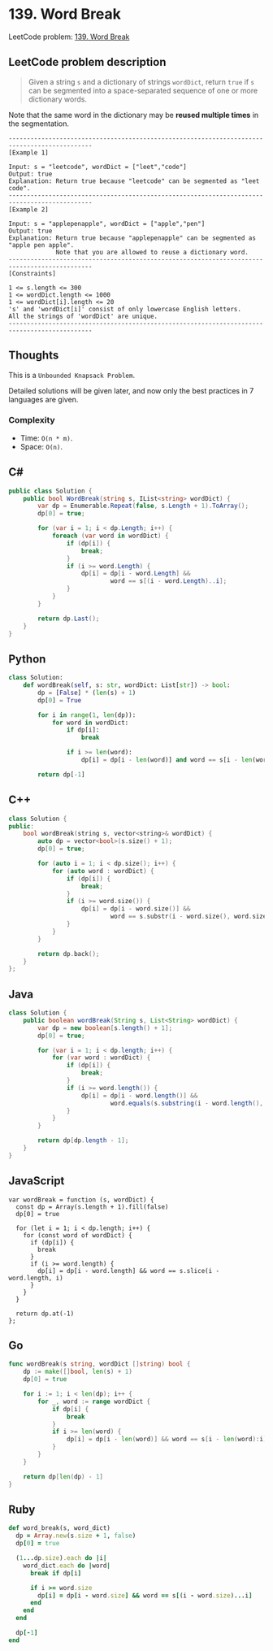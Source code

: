 # 139. Word Break
LeetCode problem: [139. Word Break](https://leetcode.com/problems/word-break/)

## LeetCode problem description
> Given a string `s` and a dictionary of strings `wordDict`, return `true` if `s` can be segmented into a space-separated sequence of one or more dictionary words.

Note that the same word in the dictionary may be **reused multiple times** in the segmentation.

```
---------------------------------------------------------------------------------------------
[Example 1]

Input: s = "leetcode", wordDict = ["leet","code"]
Output: true
Explanation: Return true because "leetcode" can be segmented as "leet code".
---------------------------------------------------------------------------------------------
[Example 2]

Input: s = "applepenapple", wordDict = ["apple","pen"]
Output: true
Explanation: Return true because "applepenapple" can be segmented as "apple pen apple".
             Note that you are allowed to reuse a dictionary word.
---------------------------------------------------------------------------------------------
[Constraints]

1 <= s.length <= 300
1 <= wordDict.length <= 1000
1 <= wordDict[i].length <= 20
's' and 'wordDict[i]' consist of only lowercase English letters.
All the strings of 'wordDict' are unique.
---------------------------------------------------------------------------------------------
```

## Thoughts
This is a `Unbounded Knapsack Problem`.

Detailed solutions will be given later, and now only the best practices in 7 languages are given.

### Complexity
* Time: `O(n * m)`.
* Space: `O(n)`.

## C#
```c#
public class Solution {
    public bool WordBreak(string s, IList<string> wordDict) {
        var dp = Enumerable.Repeat(false, s.Length + 1).ToArray();
        dp[0] = true;

        for (var i = 1; i < dp.Length; i++) {
            foreach (var word in wordDict) {
                if (dp[i]) {
                    break;
                }
                if (i >= word.Length) {
                    dp[i] = dp[i - word.Length] &&
                            word == s[(i - word.Length)..i];
                }
            }
        }

        return dp.Last();
    }
}
```

## Python
```python
class Solution:
    def wordBreak(self, s: str, wordDict: List[str]) -> bool:
        dp = [False] * (len(s) + 1)
        dp[0] = True

        for i in range(1, len(dp)):
            for word in wordDict:
                if dp[i]:
                    break

                if i >= len(word):
                    dp[i] = dp[i - len(word)] and word == s[i - len(word):i]

        return dp[-1]
```

## C++
```cpp
class Solution {
public:
    bool wordBreak(string s, vector<string>& wordDict) {
        auto dp = vector<bool>(s.size() + 1);
        dp[0] = true;

        for (auto i = 1; i < dp.size(); i++) {
            for (auto word : wordDict) {
                if (dp[i]) {
                    break;
                }
                if (i >= word.size()) {
                    dp[i] = dp[i - word.size()] &&
                            word == s.substr(i - word.size(), word.size());
                }
            }
        }

        return dp.back();
    }
};
```

## Java
```java
class Solution {
    public boolean wordBreak(String s, List<String> wordDict) {
        var dp = new boolean[s.length() + 1];
        dp[0] = true;

        for (var i = 1; i < dp.length; i++) {
            for (var word : wordDict) {
                if (dp[i]) {
                    break;
                }
                if (i >= word.length()) {
                    dp[i] = dp[i - word.length()] &&
                            word.equals(s.substring(i - word.length(), i));
                }
            }
        }

        return dp[dp.length - 1];
    }
}
```

## JavaScript
```
var wordBreak = function (s, wordDict) {
  const dp = Array(s.length + 1).fill(false)
  dp[0] = true

  for (let i = 1; i < dp.length; i++) {
    for (const word of wordDict) {
      if (dp[i]) {
        break
      }
      if (i >= word.length) {
        dp[i] = dp[i - word.length] && word == s.slice(i - word.length, i)
      }
    }
  }

  return dp.at(-1)
};
```

## Go
```go
func wordBreak(s string, wordDict []string) bool {
    dp := make([]bool, len(s) + 1)
    dp[0] = true

    for i := 1; i < len(dp); i++ {
        for _, word := range wordDict {
            if dp[i] {
                break
            }
            if i >= len(word) {
                dp[i] = dp[i - len(word)] && word == s[i - len(word):i]
            }
        }
    }

    return dp[len(dp) - 1]
}
```

## Ruby
```ruby
def word_break(s, word_dict)
  dp = Array.new(s.size + 1, false)
  dp[0] = true

  (1...dp.size).each do |i|
    word_dict.each do |word|
      break if dp[i]

      if i >= word.size
        dp[i] = dp[i - word.size] && word == s[(i - word.size)...i]
      end
    end
  end

  dp[-1]
end
```
